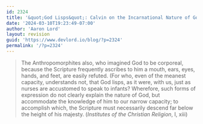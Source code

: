 ```yaml
---
id: 2324
title: '&quot;God Lisps&quot;: Calvin on the Incarnational Nature of God&#8217;s Word'
date: '2024-03-10T19:23:49-07:00'
author: 'Aaron Lord'
layout: revision
guid: 'https://www.devlord.io/blog/?p=2324'
permalink: '/?p=2324'
---
```


<blockquote>The Anthropomorphites also, who imagined God to be corporeal, because the Scripture frequently ascribes to him a mouth, ears, eyes, hands, and feet, are easily refuted. (For who, even of the meanest capacity, understands not, that God lisps, as it were, with us, just as nurses are accustomed to speak to infants? Wherefore, such forms of expression do not clearly explain the nature of God, but accommodate the knowledge of him to our narrow capacity; to accomplish which, the Scripture must necessarily descend far below the height of his majesty.  (<i>Institutes of the Christian Religion</i>, I, xiii)</blockquote><div class="blogger-post-footer"></div>